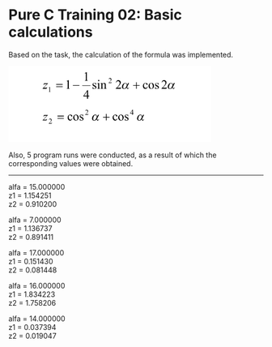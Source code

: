 # Pure C Training 02: Basic calculations

Based on the task, the calculation of the formula was implemented.

![](../../photoForReadme/Pure_C_Training/task02/task_picture.png)

Also, 5 program runs were conducted, as a result of which the corresponding values were obtained.

***

 alfa = 15.000000  
 z1 = 1.154251  
 z2 = 0.910200  

 alfa = 7.000000  
 z1 = 1.136737  
 z2 = 0.891411  

 alfa = 17.000000  
 z1 = 0.151430  
 z2 = 0.081448  

 alfa = 16.000000  
 z1 = 1.834223  
 z2 = 1.758206  

 alfa = 14.000000  
 z1 = 0.037394  
 z2 = 0.019047  
